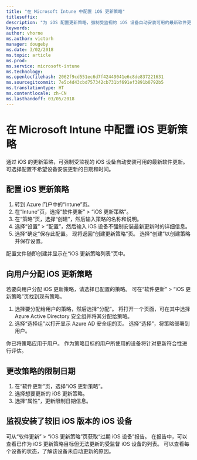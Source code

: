 ```yaml
---
title: "在 Microsoft Intune 中配置 iOS 更新策略"
titlesuffix: 
description: "为 iOS 配置更新策略，强制受监视的 iOS 设备自动安装可用的最新软件更新。"
keywords: 
author: vhorne
ms.author: victorh
manager: dougeby
ms.date: 3/02/2018
ms.topic: article
ms.prod: 
ms.service: microsoft-intune
ms.technology: 
ms.openlocfilehash: 2062f9cd551ec6d7f42449041e6c8de837221631
ms.sourcegitcommit: 7e5c4d43cbd757342cb731bf691ef3891b0792b5
ms.translationtype: HT
ms.contentlocale: zh-CN
ms.lasthandoff: 03/05/2018
---
```

# <a name="configure-ios-update-policies-in-microsoft-intune"></a>在 Microsoft Intune 中配置 iOS 更新策略
通过 iOS 的更新策略，可强制受监视的 iOS 设备自动安装可用的最新软件更新。 可选择配置不希望设备安装更新的日期和时间。

## <a name="configure-the-ios-update-policy"></a>配置 iOS 更新策略
1. 转到 Azure 门户中的“Intune”页。
2. 在“Intune”页，选择“软件更新” > “iOS 更新策略”。
4. 在“策略”页，选择“创建”，然后输入策略的名称和说明。
5. 选择“设置” > “配置”，然后输入 iOS 设备不强制安装最新更新时的详细信息。
6. 选择“确定”保存此配置。 现将返回“创建更新策略”页。 选择“创建”以创建策略并保存设置。

配置文件随即创建并显示在“iOS 更新策略列表”页中。

## <a name="assign-an-ios-update-policy-to-users"></a>向用户分配 iOS 更新策略
若要向用户分配 iOS 更新策略，请选择已配置的策略。 可在“软件更新” > “iOS 更新策略”页找到现有策略。
1. 选择要分配给用户的策略，然后选择“分配”。 将打开一个页面，可在其中选择 Azure Active Directory 安全组并将其分配给策略。
2. 选择“选择组”以打开显示 Azure AD 安全组的页。 选择“选择”，将策略部署到用户。

你已将策略应用于用户。 作为策略目标的用户所使用的设备将针对更新符合性进行评估。

## <a name="change-the-restricted-days-for-the-policy"></a>更改策略的限制日期
1. 在“软件更新”页，选择“iOS 更新策略”。
2. 选择想要更新的 iOS 更新策略。
3. 选择“属性”，更新限制日期信息。

## <a name="monitor-ios-devices-with-older-ios-versions"></a>监视安装了较旧 iOS 版本的 iOS 设备 
<!-- 1352223 -->
可从“软件更新” > “iOS 更新策略”页获取“过期 iOS 设备”报告。 在报告中，可以查看已作为 iOS 更新策略目标但无法更新的受监督 iOS 设备的列表。 可以查看每个设备的状态，了解该设备未自动更新的原因。